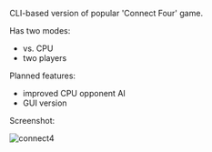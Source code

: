 CLI-based version of popular 'Connect Four' game.

Has two modes:
  - vs. CPU
  - two players

Planned features:
  - improved CPU opponent AI
  - GUI version

Screenshot:

![connect4](https://github.com/sgwrth/connect4/assets/32227964/16ecc94f-e8dd-4fe0-9f8d-56666b7615f6)
